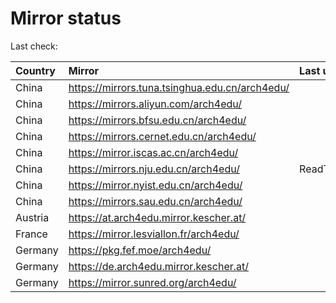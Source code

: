 <script src="./time.js"></script>
# Mirror status
Last check: <script type="text/javascript">localize(1711311438.3480682);</script>

|Country|Mirror|Last update|
|:------|:-----|:----------|
|China|https://mirrors.tuna.tsinghua.edu.cn/arch4edu/|<script type="text/javascript">localize(1711305077);</script>|
|China|https://mirrors.aliyun.com/arch4edu/|<script type="text/javascript">localize(1711261770);</script>|
|China|https://mirrors.bfsu.edu.cn/arch4edu/|<script type="text/javascript">localize(1711261770);</script>|
|China|https://mirrors.cernet.edu.cn/arch4edu/|<script type="text/javascript">localize(1711305077);</script>|
|China|https://mirror.iscas.ac.cn/arch4edu/|<script type="text/javascript">localize(1711261770);</script>|
|China|https://mirrors.nju.edu.cn/arch4edu/|ReadTimeout|
|China|https://mirror.nyist.edu.cn/arch4edu/|<script type="text/javascript">localize(1711305077);</script>|
|China|https://mirrors.sau.edu.cn/arch4edu/|<script type="text/javascript">localize(1711305077);</script>|
|Austria|https://at.arch4edu.mirror.kescher.at/|<script type="text/javascript">localize(1711305077);</script>|
|France|https://mirror.lesviallon.fr/arch4edu/|<script type="text/javascript">localize(1711261770);</script>|
|Germany|https://pkg.fef.moe/arch4edu/|<script type="text/javascript">localize(1711305077);</script>|
|Germany|https://de.arch4edu.mirror.kescher.at/|<script type="text/javascript">localize(1711305077);</script>|
|Germany|https://mirror.sunred.org/arch4edu/|<script type="text/javascript">localize(1711305077);</script>|

<script src="./tablefilter/tablefilter.js"></script>
<script src="./table.js"></script>